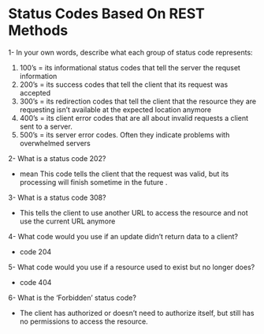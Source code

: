 # Status Codes Based On REST Methods

1- In your own words, describe what each group of status code represents:

1. 100’s = its informational status codes that tell the server the requset information
2. 200’s = its success codes that tell the client that its request was accepted
3. 300’s = its redirection codes that tell the client that the resource they are requesting isn’t available at the expected location anymore
4. 400’s = its client error codes that are all about invalid requests a client sent to a server.
5. 500’s = its server error codes. Often they indicate problems with overwhelmed servers

2- What is a status code 202?

- mean This code tells the client that the request was valid, but its processing will finish sometime in the future .

3- What is a status code 308?

- This tells the client to use another URL to access the resource and not use the current URL anymore

4- What code would you use if an update didn’t return data to a client?

- code 204

5- What code would you use if a resource used to exist but no longer does?

- code 404

6- What is the ‘Forbidden’ status code?

- The client has authorized or doesn’t need to authorize itself, but still has no permissions to access the resource.
